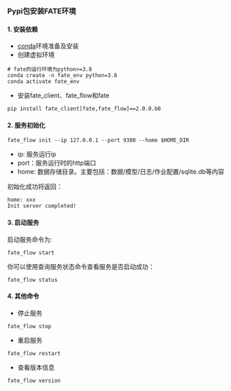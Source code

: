 ### Pypi包安装FATE环境
#### 1. 安装依赖
- [conda](https://docs.conda.io/projects/miniconda/en/latest/)环境准备及安装
- 创建虚拟环境
```shell
# fate的运行环境为python>=3.8
conda create -n fate_env python=3.8
conda activate fate_env
```
- 安装fate_client、fate_flow和fate
```shell
pip install fate_client[fate,fate_flow]==2.0.0.b0
```

#### 2. 服务初始化
```shell
fate_flow init --ip 127.0.0.1 --port 9380 --home $HOME_DIR
```
- ip: 服务运行ip
- port：服务运行时的http端口
- home: 数据存储目录。主要包括：数据/模型/日志/作业配置/sqlite.db等内容

初始化成功将返回：
```shell
home: xxx
Init server completed!
```

#### 3. 启动服务
启动服务命令为:
```shell
fate_flow start
```
你可以使用查询服务状态命令查看服务是否启动成功：
```shell
fate_flow status
```

#### 4. 其他命令
- 停止服务
```shell
fate_flow stop
```

- 重启服务
```shell
fate_flow restart
```
- 查看版本信息
```shell
fate_flow version
```
